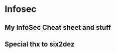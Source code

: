 # Infosec
My InfoSec Cheat sheet and stuff
---------------------------------
Special thx to six2dez
---------------------------------
